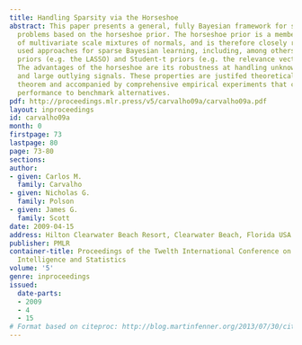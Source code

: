 ```yaml
---
title: Handling Sparsity via the Horseshoe
abstract: This paper presents a general, fully Bayesian framework for sparse supervised-learning
  problems based on the horseshoe prior. The horseshoe prior is a member of the family
  of multivariate scale mixtures of normals, and is therefore closely related to widely
  used approaches for sparse Bayesian learning, including, among others, Laplacian
  priors (e.g. the LASSO) and Student-t priors (e.g. the relevance vector machine).
  The advantages of the horseshoe are its robustness at handling unknown sparsity
  and large outlying signals. These properties are justifed theoretically via a representation
  theorem and accompanied by comprehensive empirical experiments that compare its
  performance to benchmark alternatives.
pdf: http://proceedings.mlr.press/v5/carvalho09a/carvalho09a.pdf
layout: inproceedings
id: carvalho09a
month: 0
firstpage: 73
lastpage: 80
page: 73-80
sections: 
author:
- given: Carlos M.
  family: Carvalho
- given: Nicholas G.
  family: Polson
- given: James G.
  family: Scott
date: 2009-04-15
address: Hilton Clearwater Beach Resort, Clearwater Beach, Florida USA
publisher: PMLR
container-title: Proceedings of the Twelth International Conference on Artificial
  Intelligence and Statistics
volume: '5'
genre: inproceedings
issued:
  date-parts:
  - 2009
  - 4
  - 15
# Format based on citeproc: http://blog.martinfenner.org/2013/07/30/citeproc-yaml-for-bibliographies/
---
```

